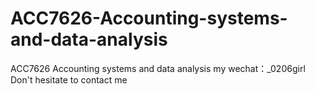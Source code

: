 # ACC7626-Accounting-systems-and-data-analysis
ACC7626 Accounting systems and data analysis my wechat：_0206girl Don't hesitate to contact me
